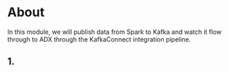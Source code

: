 # About

In this module, we will publish data from Spark to Kafka and watch it flow through to ADX through the KafkaConnect integration pipeline.

## 1.  

